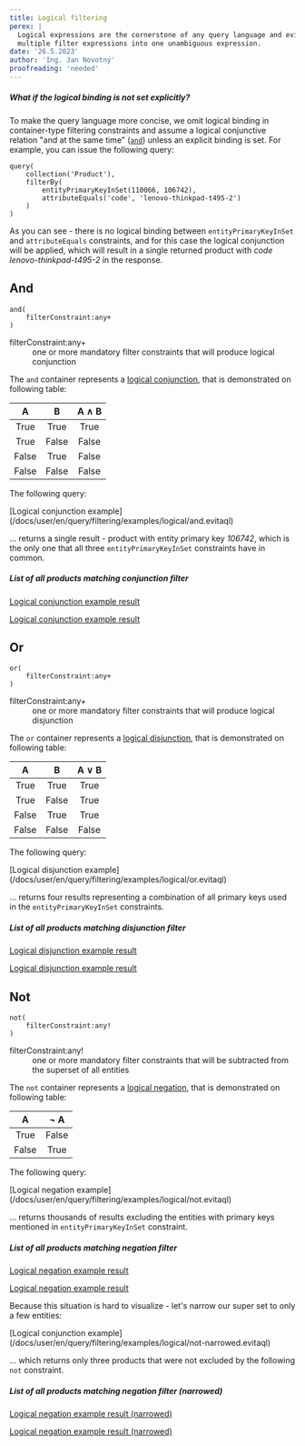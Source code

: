 ```yaml
---
title: Logical filtering
perex: |
  Logical expressions are the cornerstone of any query language and evitaDB is no different. They allow you to combine 
  multiple filter expressions into one unambiguous expression.
date: '26.5.2023'
author: 'Ing. Jan Novotný'
proofreading: 'needed'
---
```


<Note type="warning">

<NoteTitle toggles="false">

##### What if the logical binding is not set explicitly?
</NoteTitle>

To make the query language more concise, we omit logical binding in container-type filtering constraints and assume 
a logical conjunctive relation "and at the same time" ([`and`](#and)) unless an explicit binding is set.
For example, you can issue the following query:

```evitaql
query(
    collection('Product'),
    filterBy(
        entityPrimaryKeyInSet(110066, 106742),
        attributeEquals('code', 'lenovo-thinkpad-t495-2')
    )
)
```

As you can see - there is no logical binding between `entityPrimaryKeyInSet` and `attributeEquals` constraints, and for 
this case the logical conjunction will be applied, which will result in a single returned product with *code* 
*lenovo-thinkpad-t495-2* in the response.

</Note>

## And

```evitaql-syntax
and(
    filterConstraint:any+
)
```

<dl> 
    <dt>filterConstraint:any+</dt>
    <dd>
        one or more mandatory filter constraints that will produce logical conjunction
    </dd>
</dl>

The `and` container represents a [logical conjunction](https://en.wikipedia.org/wiki/Logical_conjunction), that is
demonstrated on following table:

|   A   |   B   | A ∧ B |
|:-----:|:-----:|:-----:|
|  True |  True |  True |
|  True | False | False |
| False |  True | False |
| False | False | False |

The following query:

<SourceCodeTabs requires="/evita_functional_tests/src/test/resources/META-INF/documentation/evitaql-init.java">
[Logical conjunction example](/docs/user/en/query/filtering/examples/logical/and.evitaql)
</SourceCodeTabs>

... returns a single result - product with entity primary key *106742*, which is the only one that all three 
`entityPrimaryKeyInSet` constraints have in common.

<Note type="info">

<NoteTitle toggles="true">

##### List of all products matching conjunction filter
</NoteTitle>

<LanguageSpecific to="evitaql,java">

<MDInclude>[Logical conjunction example result](/docs/user/en/query/filtering/examples/logical/and.evitaql.md)</MDInclude>

</LanguageSpecific>

<LanguageSpecific to="graphql">

<MDInclude>[Logical conjunction example result](/docs/user/en/query/filtering/examples/logical/and.graphql.json.md)</MDInclude>

</LanguageSpecific>

</Note>

## Or

```evitaql-syntax
or(
    filterConstraint:any+
)
```

<dl> 
    <dt>filterConstraint:any+</dt>
    <dd>
        one or more mandatory filter constraints that will produce logical disjunction
    </dd>
</dl>

The `or` container represents a [logical disjunction](https://en.wikipedia.org/wiki/Logical_disjunction), that is
demonstrated on following table:

|   A   |   B   | A ∨ B |
|:-----:|:-----:|:-----:|
|  True |  True | True  |
|  True | False | True  |
| False |  True | True  |
| False | False | False |

The following query:

<SourceCodeTabs requires="/evita_functional_tests/src/test/resources/META-INF/documentation/evitaql-init.java">
[Logical disjunction example](/docs/user/en/query/filtering/examples/logical/or.evitaql)
</SourceCodeTabs>

... returns four results representing a combination of all primary keys used in the `entityPrimaryKeyInSet` constraints.

<Note type="info">

<NoteTitle toggles="true">

##### List of all products matching disjunction filter
</NoteTitle>

<LanguageSpecific to="evitaql,java">

<MDInclude>[Logical disjunction example result](/docs/user/en/query/filtering/examples/logical/or.evitaql.md)</MDInclude>

</LanguageSpecific>

<LanguageSpecific to="graphql">

<MDInclude>[Logical disjunction example result](/docs/user/en/query/filtering/examples/logical/or.graphql.json.md)</MDInclude>

</LanguageSpecific>

</Note>

## Not

```evitaql-syntax
not(
    filterConstraint:any!
)
```

<dl> 
    <dt>filterConstraint:any!</dt>
    <dd>
        one or more mandatory filter constraints that will be subtracted from the superset of all entities
    </dd>
</dl>

The `not` container represents a [logical negation](https://en.wikipedia.org/wiki/Negation), that is
demonstrated on following table:

|   A   |  ¬ A  |
|:-----:|:-----:|
|  True | False |
| False | True  |

The following query:

<SourceCodeTabs requires="/evita_functional_tests/src/test/resources/META-INF/documentation/evitaql-init.java">
[Logical negation example](/docs/user/en/query/filtering/examples/logical/not.evitaql)
</SourceCodeTabs>

... returns thousands of results excluding the entities with primary keys mentioned in `entityPrimaryKeyInSet` constraint.

<Note type="info">

<NoteTitle toggles="true">

##### List of all products matching negation filter
</NoteTitle>

<LanguageSpecific to="evitaql,java">

<MDInclude>[Logical negation example result](/docs/user/en/query/filtering/examples/logical/not.evitaql.md)</MDInclude>

</LanguageSpecific>

<LanguageSpecific to="graphql">

<MDInclude>[Logical negation example result](/docs/user/en/query/filtering/examples/logical/not.graphql.json.md)</MDInclude>

</LanguageSpecific>

</Note>

Because this situation is hard to visualize - let's narrow our super set to only a few entities:

<SourceCodeTabs requires="/evita_functional_tests/src/test/resources/META-INF/documentation/evitaql-init.java">
[Logical conjunction example](/docs/user/en/query/filtering/examples/logical/not-narrowed.evitaql)
</SourceCodeTabs>

... which returns only three products that were not excluded by the following `not` constraint.

<Note type="info">

<NoteTitle toggles="true">

##### List of all products matching negation filter (narrowed)
</NoteTitle>

<LanguageSpecific to="evitaql,java">

<MDInclude>[Logical negation example result (narrowed)](/docs/user/en/query/filtering/examples/logical/not-narrowed.evitaql.md)</MDInclude>

</LanguageSpecific>

<LanguageSpecific to="graphql">

<MDInclude>[Logical negation example result (narrowed)](/docs/user/en/query/filtering/examples/logical/not-narrowed.graphql.json.md)</MDInclude>

</LanguageSpecific>

</Note>